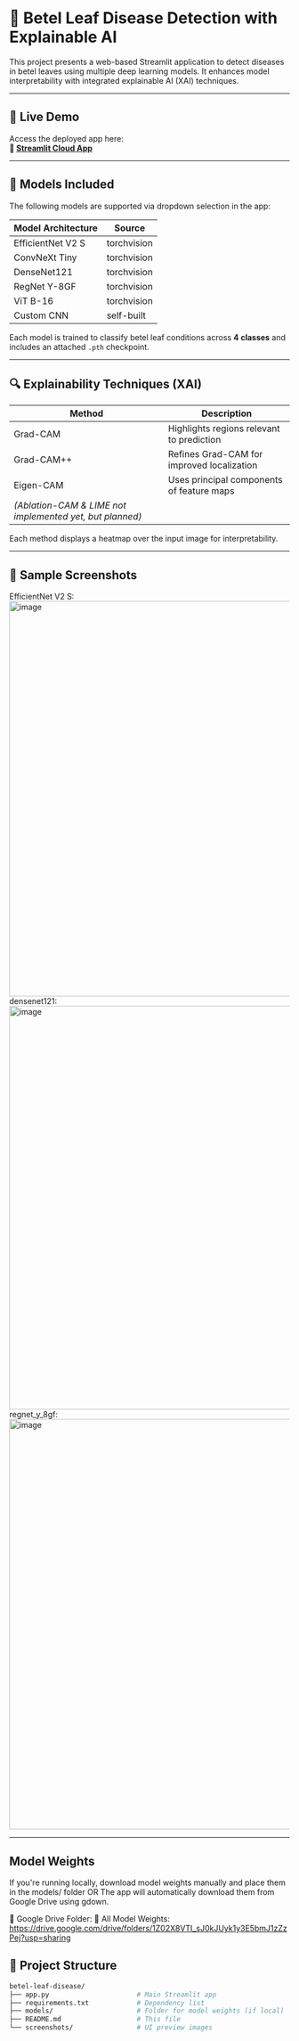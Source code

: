 # 🌿 Betel Leaf Disease Detection with Explainable AI

This project presents a web-based Streamlit application to detect diseases in betel leaves using multiple deep learning models. It enhances model interpretability with integrated explainable AI (XAI) techniques.

---

## 🚀 Live Demo

Access the deployed app here:  
**🔗 [Streamlit Cloud App](https://br7p2jppwvs8c4qhiirkrh.streamlit.app/)**

---

## 🧠 Models Included

The following models are supported via dropdown selection in the app:

| Model Architecture    | Source         |
|-----------------------|----------------|
| EfficientNet V2 S     | torchvision    |
| ConvNeXt Tiny         | torchvision    |
| DenseNet121           | torchvision    |
| RegNet Y-8GF          | torchvision    |
| ViT B-16              | torchvision    |
| Custom CNN            | self-built     |

Each model is trained to classify betel leaf conditions across **4 classes** and includes an attached `.pth` checkpoint.

---

## 🔍 Explainability Techniques (XAI)

| Method         | Description                                         |
|----------------|-----------------------------------------------------|
| Grad-CAM       | Highlights regions relevant to prediction          |
| Grad-CAM++     | Refines Grad-CAM for improved localization         |
| Eigen-CAM      | Uses principal components of feature maps          |
| *(Ablation-CAM & LIME not implemented yet, but planned)* |

Each method displays a heatmap over the input image for interpretability.

---

## 📸 Sample Screenshots
EfficientNet V2 S: <img width="1865" height="710" alt="image" src="https://github.com/user-attachments/assets/3110b58c-0a54-460b-ad01-9712842bdc10" />
densenet121: <img width="1873" height="725" alt="image" src="https://github.com/user-attachments/assets/bcd79812-e3b5-4935-bbc1-a87c8244150e" />
regnet_y_8gf: <img width="1839" height="737" alt="image" src="https://github.com/user-attachments/assets/5b06e5a7-86d1-4c03-8799-89976ade9a9c" />




---
## Model Weights  
If you're running locally, download model weights manually and place them in the models/ folder
OR
The app will automatically download them from Google Drive using gdown.

🔗 Google Drive Folder:
📂 All Model Weights: https://drive.google.com/drive/folders/1Z02X8VTI_sJ0kJUyk1y3E5bmJ1zZzPej?usp=sharing

## 📂 Project Structure

```bash
betel-leaf-disease/
├── app.py                      # Main Streamlit app
├── requirements.txt            # Dependency list
├── models/                     # Folder for model weights (if local)
├── README.md                   # This file
└── screenshots/                # UI preview images




